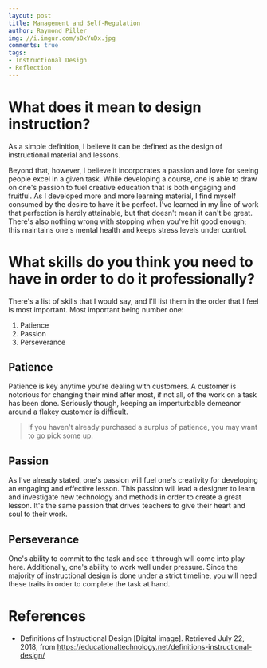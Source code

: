```yaml
---
layout: post
title: Management and Self-Regulation
author: Raymond Piller
img: //i.imgur.com/sOxYuDx.jpg
comments: true
tags:
- Instructional Design
- Reflection
---
```

# What does it mean to design instruction?

As a simple definition, I believe it can be defined as the design of instructional material and lessons.

Beyond that, however, I believe it incorporates a passion and love for seeing people excel in a given task.
While developing a course, one is able to draw on one's passion to fuel creative education that is both engaging and fruitful.
As I developed more and more learning material, I find myself consumed by the desire to have it be perfect.
I've learned in my line of work that perfection is hardly attainable, but that doesn't mean it can't be great.
There's also nothing wrong with stopping when you've hit good enough; this maintains one's mental health and keeps stress levels under control.

# What skills do you think you need to have in order to do it professionally?

There's a list of skills that I would say, and I'll list them in the order that I feel is most important. Most important being number one:

1. Patience
2. Passion
3. Perseverance

## Patience

Patience is key anytime you're dealing with customers.
A customer is notorious for changing their mind after most, if not all, of the work on a task has been done.
Seriously though, keeping an imperturbable demeanor around a flakey customer is difficult.

> If you haven't already purchased a surplus of patience, you may want to go pick some up.

## Passion

As I've already stated, one's passion will fuel one's creativity for developing an engaging and effective lesson.
This passion will lead a designer to learn and investigate new technology and methods in order to create a great lesson.
It's the same passion that drives teachers to give their heart and soul to their work.

## Perseverance

One's ability to commit to the task and see it through will come into play here.
Additionally, one's ability to work well under pressure.
Since the majority of instructional design is done under a strict timeline, you will need these traits in order to complete the task at hand.

# References

- Definitions of Instructional Design [Digital image]. Retrieved July 22, 2018, from https://educationaltechnology.net/definitions-instructional-design/